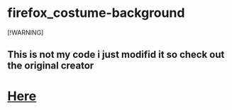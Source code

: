 # firefox_costume-background
[!WARNING]
## This is not my code i just modifid it so check out the original creator
# [Here](https://github.com/shadowshard4080/firefoxbackground)
